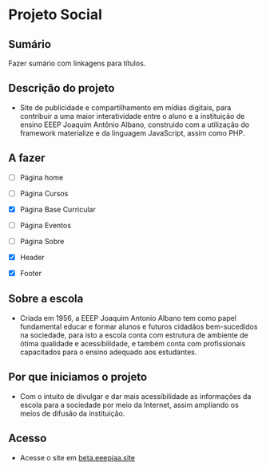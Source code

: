 # Projeto Social

## Sumário

Fazer sumário com linkagens para títulos.

## Descrição do projeto

- Site de publicidade e compartilhamento em mídias digitais, para contribuir a uma maior interatividade entre o aluno e a instituição de ensino EEEP Joaquim Antônio Albano, construido com a utilização do framework materialize e da linguagem JavaScript, assim como PHP.

## A fazer

- [ ] Página home
- [ ] Página Cursos
- [X] Página Base Curricular
- [ ] Página Eventos
- [ ] Página Sobre

- [x] Header
- [x] Footer

## Sobre a escola

- Criada em 1956, a EEEP Joaquim Antonio Albano tem como papel fundamental educar e formar alunos e futuros cidadãos bem-sucedidos na sociedade, para isto a escola conta com estrutura de ambiente de ótima qualidade e acessibilidade, e também conta com profissionais capacitados para o ensino adequado aos estudantes.

## Por que iniciamos o projeto

- Com o intuito de divulgar e dar mais acessibilidade as informações da escola para a sociedade por meio da Internet, assim ampliando os meios de difusão da instituição.

## Acesso

- Acesse o site em [beta.eeepjaa.site](http://beta.eeepjaa.site)
